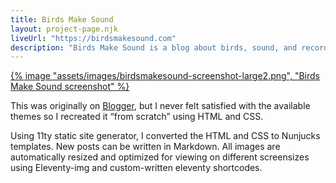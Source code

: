 ```yaml
---
title: Birds Make Sound
layout: project-page.njk
liveUrl: "https://birdsmakesound.com"
description: "Birds Make Sound is a blog about birds, sound, and recording."
---
```

<div class="full-width">

<!-- ![Birds Make Sound Screenshot](/assets/images/birdsmakesound-screenshot-large.png) -->
<a href="https://birdsmakesound.com" target="_blank">
{% image "assets/images/birdsmakesound-screenshot-large2.png", "Birds Make Sound screenshot" %}
</a>

</div>

<div class="reading-width">

This was originally on [Blogger](https://birdsmakesound.blogspot.com/), but I never felt satisfied with the available themes so I recreated it “from scratch” using HTML and CSS.

Using 11ty static site generator, I converted the HTML and CSS to Nunjucks templates. New posts can be written in Markdown. All images are automatically resized and optimized for viewing on different screensizes using Eleventy-img and custom-written eleventy shortcodes.

</div>
